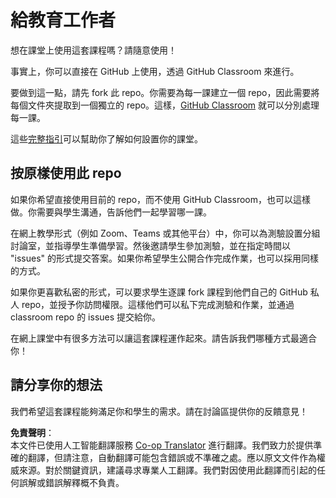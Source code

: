 <!--
CO_OP_TRANSLATOR_METADATA:
{
  "original_hash": "a094ef9927883de1cfcee51dbd143381",
  "translation_date": "2025-08-24T22:17:04+00:00",
  "source_file": "lessons/0-course-setup/for-teachers.md",
  "language_code": "hk"
}
-->
# 給教育工作者

想在課堂上使用這套課程嗎？請隨意使用！

事實上，你可以直接在 GitHub 上使用，透過 GitHub Classroom 來進行。

要做到這一點，請先 fork 此 repo。你需要為每一課建立一個 repo，因此需要將每個文件夾提取到一個獨立的 repo。這樣，[GitHub Classroom](https://classroom.github.com/classrooms) 就可以分別處理每一課。

這些[完整指引](https://github.blog/2020-03-18-set-up-your-digital-classroom-with-github-classroom/)可以幫助你了解如何設置你的課堂。

## 按原樣使用此 repo

如果你希望直接使用目前的 repo，而不使用 GitHub Classroom，也可以這樣做。你需要與學生溝通，告訴他們一起學習哪一課。

在網上教學形式（例如 Zoom、Teams 或其他平台）中，你可以為測驗設置分組討論室，並指導學生準備學習。然後邀請學生參加測驗，並在指定時間以 "issues" 的形式提交答案。如果你希望學生公開合作完成作業，也可以採用同樣的方式。

如果你更喜歡私密的形式，可以要求學生逐課 fork 課程到他們自己的 GitHub 私人 repo，並授予你訪問權限。這樣他們可以私下完成測驗和作業，並通過 classroom repo 的 issues 提交給你。

在網上課堂中有很多方法可以讓這套課程運作起來。請告訴我們哪種方式最適合你！

## 請分享你的想法

我們希望這套課程能夠滿足你和學生的需求。請在討論區提供你的反饋意見！

**免責聲明**：  
本文件已使用人工智能翻譯服務 [Co-op Translator](https://github.com/Azure/co-op-translator) 進行翻譯。我們致力於提供準確的翻譯，但請注意，自動翻譯可能包含錯誤或不準確之處。應以原文文件作為權威來源。對於關鍵資訊，建議尋求專業人工翻譯。我們對因使用此翻譯而引起的任何誤解或錯誤解釋概不負責。